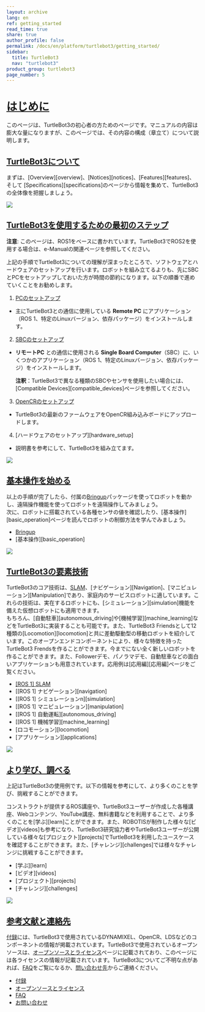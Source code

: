 ```yaml
---
layout: archive
lang: en
ref: getting_started
read_time: true
share: true
author_profile: false
permalink: /docs/en/platform/turtlebot3/getting_started/
sidebar:
  title: TurtleBot3
  nav: "turtlebot3"
product_group: turtlebot3
page_number: 5
---
```


<div style="counter-reset: h1 4"></div>

# [はじめに](#getting-started)
このページは、TurtleBot3の初心者の方ためのページです。マニュアルの内容は膨大な量になりますが、このページでは、その内容の構成（章立て）について説明します。

## [TurtleBot3について](#about-turtlebot3)
まずは、[Overview][overview]、[Notices][notices]、[Features][features]、そして [Specifications][specifications]のページから情報を集めて、TurtleBot3の全体像を把握しましょう。

![](/assets/images/platform/turtlebot3/hardware_setup/turtlebot3_models_800.png)

## [TurtleBot3を使用するための最初のステップ](#first-steps-for-using-turtlebot3)

**注意**: このページは、ROS1をベースに書かれています。TurtleBot3でROS2を使用する場合は、e-Manualの関連ページを参照してください。

上記の手順でTurtleBot3についての理解が深まったところで、ソフトウェアとハードウェアのセットアップを行います。ロボットを組み立てるよりも、先にSBCとPCをセットアップしておいた方が時間の節約になります。以下の順番で進めていくことをお勧めします。

1. [PCのセットアップ](/docs/en/platform/turtlebot3/pc_setup/)
  - 主にTurtleBot3との通信に使用している **Remote PC** にアプリケーション（ROS 1、特定のLinuxバージョン、依存パッケージ）をインストールします。
2. [SBCのセットアップ](/docs/en/platform/turtlebot3/sbc_setup/#sbc-setup)
  - **リモートPC** との通信に使用される **Single Board Computer**（SBC）に、いくつかのアプリケーション（ROS 1、特定のLinuxバージョン、依存パッケージ）をインストールします。

    **注釈**：TurtleBot3で異なる種類のSBCやセンサを使用したい場合には、[Compatible Devices][compatible_devices]ページを参照してください。

3. [OpenCRのセットアップ](/docs/en/platform/turtlebot3/opencr_setup/#opencr-setup)
  - TurtleBot3の最新のファームウェアをOpenCR組み込みボードにアップロードします。
4. [ハードウェアのセットアップ][hardware_setup]
  - 説明書を参考にして、TurtleBot3を組み立てます。

  ![](/assets/images/platform/turtlebot3/setup/setup.png)

## [基本操作を始める](#lets-try-the-basic-operation)
以上の手順が完了したら、付属の[Bringup][bringup]パッケージを使ってロボットを動かし、遠隔操作機能を使ってロボットを遠隔操作してみましょう。  
次に、ロボットに搭載されている各種センサの値を確認したり、[基本操作][basic_operation]ページを読んでロボットの制御方法を学んでみましょう。

- [Bringup][bringup]
- [基本操作][basic_operation]

![](/assets/images/platform/turtlebot3/example/operation.png)

## [TurtleBot3の要素技術](#keep-turtlebot3s-various-technologies-with-you)
TurtleBot3のコア技術は、[SLAM][SLAM]、[ナビゲーション][Navigation]、[マニピュレーション][Manipulation]であり、家庭内のサービスロボットに適しています。これらの技術は、実在するロボットにも、[シミュレーション][simulation]機能を備えた仮想ロボットにも適用できます。  
もちろん、[自動駐車][autonomous_driving]や[機械学習][machine_learning]などをTurtleBot3に実装することも可能です。また、TurtleBot3 Friendsとして12種類の[Locomotion][locomotion]と共に差動駆動型の移動ロボットを紹介しています。このオープンエンドコンポーネントにより、様々な特徴を持ったTurtleBot3 Frendsを作ることができます。今までにない全く新しいロボットを作ることができます。また、Followerデモ、パノラマデモ、自動駐車などの面白いアプリケーションも用意されています。応用例は[応用編][応用編]ページをご覧ください。

- [[ROS 1] SLAM][slam]
- [[ROS 1] ナビゲーション][navigation]
- [[ROS 1] シミュレーションn][simulation]
- [[ROS 1] マニピュレーション][manipulation]
- [[ROS 1] 自動運転][autonomous_driving]
- [[ROS 1] 機械学習][machine_learning]
- [ロコモーション][locomotion]
- [アプリケーション][applications]

![](/assets/images/platform/turtlebot3/example/technologies.png)

## [より学び、調べる](#learn-and-explore-more)
上記はTurtleBot3の使用例です。以下の情報を参考にして、より多くのことを学び、挑戦することができます。

コンストラクトが提供するROS講座や、TurtleBot3ユーザーが作成した各種講座、Webコンテンツ、YouTube講座、無料書籍などを利用することで、より多くのことを[学ぶ][learn]ことができます。また、ROBOTISが制作した様々な[ビデオ][videos]も参考になり、TurtleBot3研究協力者やTurtleBot3ユーザーが公開している様々な[プロジェクト][projects]でTurtleBot3を利用したユースケースを確認することができます。また、[チャレンジ][challenges]では様々なチャレンジに挑戦することができます。

- [学ぶ][learn]
- [ビデオ][videos]
- [プロジェクト][projects]
- [チャレンジ][challenges]

![](/assets/images/platform/turtlebot3/example/projects.png)

## [参考文献と連絡先](#references-and-contacts)
[付録][appendixes]には、TurtleBot3で使用されているDYNAMIXEL、OpenCR、LDSなどのコンポーネントの情報が掲載されています。TurtleBot3で使用されているオープンソースは、[オープンソースとライセンス][opensource_and_licenses]ページに記載されており、このページには各ライセンスの情報が記載されています。TurtleBot3についてご不明な点があれば、[FAQ][faq]をご覧になるか、[問い合わせ先][contact_us]からご連絡ください。  

- [付録][appendixes]
- [オープンソースとライセンス][opensource_and_licenses]
- [FAQ][faq]
- [お問い合わせ][contact_us]

[概要]: /docs/en/platform/turtlebot3/overview/
[お知らせ]: /docs/en/platform/turtlebot3/notices/
[特徴]: /docs/en/platform/turtlebot3/features/
[仕様]: /docs/en/platform/turtlebot3/specifications/

[はじめに]: /docs/en/platform/turtlebot3/getting_started/

[セットアップ]: /docs/en/platform/turtlebot3/setup/
[PCのセットアップ]: /docs/en/platform/turtlebot3/pc_setup/
[SBCのセットアップ]: /docs/en/platform/turtlebot3/sbc_setup/
[OpenCRのセットアップ]: /docs/en/platform/turtlebot3/opencr_setup/
[ハードウェアのセットアップ]: /docs/en/platform/turtlebot3/hardware_setup/
[対応機器]: /docs/en/platform/turtlebot3/compatible_devices/

[bringup]: /docs/en/platform/turtlebot3/bringup/
[基本操作]: /docs/en/platform/turtlebot3/basic_operation/

[SLAM]: /docs/en/platform/turtlebot3/slam/
[ナビゲーション]: /docs/en/platform/turtlebot3/navigation/
[シミュレーション]: /docs/en/platform/turtlebot3/simulation/
[マニピュレーション]: /docs/en/platform/turtlebot3/manipulation/
[自動運転]: /docs/en/platform/turtlebot3/autonomous_driving/
[機械学習]: /docs/en/platform/turtlebot3/machine_learning/
[移動]: /docs/en/platform/turtlebot3/locomotion/
[応用]: /docs/en/platform/turtlebot3/applications/

[ラーニング]: /docs/en/platform/turtlebot3/learn/
[ビデオ]: /docs/en/platform/turtlebot3/videos/
[プロジェクト]: /docs/en/platform/turtlebot3/projects/
[チャレンジ]: /docs/en/platform/turtlebot3/challenges/

[appendixes]: /docs/en/platform/turtlebot3/appendixes/
[opensource_and_licenses]: /docs/en/platform/turtlebot3/opensource/
[faq]: /docs/en/platform/turtlebot3/faq/
[contact_us]: /docs/en/platform/turtlebot3/contact_us/
